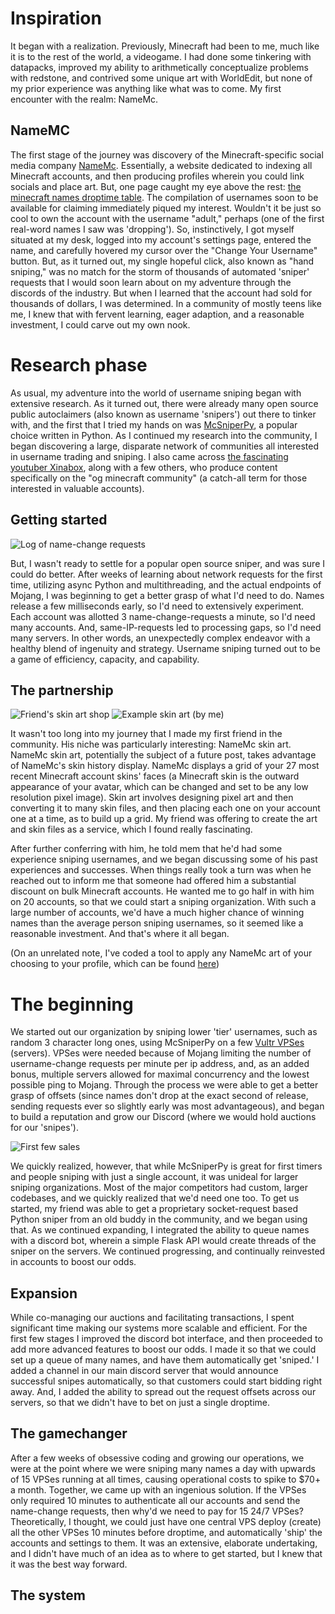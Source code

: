 # Inspiration

It began with a realization. Previously, Minecraft had been to me, much like it is to the rest of the world, a videogame. I had done some tinkering with datapacks, improved my ability to arithmetically conceptualize problems with redstone, and contrived some unique art with WorldEdit, but none of my prior experience was anything like what was to come. My first encounter with the realm: NameMc.

## NameMC

The first stage of the journey was discovery of the Minecraft-specific social media company [NameMc](https://namemc.com). Essentially, a website dedicated to indexing all Minecraft accounts, and then producing profiles wherein you could link socials and place art. But, one page caught my eye above the rest: [the minecraft names droptime table](https://namemc.com/minecraft-names). The compilation of usernames soon to be available for claiming immediately piqued my interest. Wouldn't it be just so cool to own the account with the username "adult," perhaps (one of the first real-word names I saw was 'dropping'). So, instinctively, I got myself situated at my desk, logged into my account's settings page, entered the name, and carefully hovered my cursor over the "Change Your Username" button. But, as it turned out, my single hopeful click, also known as "hand sniping," was no match for the storm of thousands of automated 'sniper' requests that I would soon learn about on my adventure through the discords of the industry. But when I learned that the account had sold for thousands of dollars, I was determined. In a community of mostly teens like me, I knew that with fervent learning, eager adaption, and a reasonable investment, I could carve out my own nook.

# Research phase

As usual, my adventure into the world of username sniping began with extensive research. As it turned out, there were already many open source public autoclaimers (also known as username 'snipers') out there to tinker with, and the first that I tried my hands on was [McSniperPy](https://github.com/MCsniperPY/MCsniperPY), a popular choice written in Python. As I continued my research into the community, I began discovering a large, disparate network of communities all interested in username trading and sniping. I also came across [the fascinating youtuber Xinabox](https://www.youtube.com/user/XinaboxGaming), along with a few others, who produce content specifically on the "og minecraft community" (a catch-all term for those interested in valuable accounts).

## Getting started

![Log of name-change requests](requests.webp)

But, I wasn't ready to settle for a popular open source sniper, and was sure I could do better. After weeks of learning about network requests for the first time, utilizing async Python and multithreading, and the actual endpoints of Mojang, I was beginning to get a better grasp of what I'd need to do. Names release a few milliseconds early, so I'd need to extensively experiment. Each account was allotted 3 name-change-requests a minute, so I'd need many accounts. And, same-IP-requests led to processing gaps, so I'd need many servers. In other words, an unexpectedly complex endeavor with a healthy blend of ingenuity and strategy. Username sniping turned out to be a game of efficiency, capacity, and capability. 

## The partnership

![Friend's skin art shop](friend_name_mc_art.webp)
![Example skin art \(by me\)](my_skin_art.webp)

It wasn't too long into my journey that I made my first friend in the community. His niche was particularly interesting: NameMc skin art. NameMc skin art, potentially the subject of a future post, takes advantage of NameMc's skin history display. NameMc displays a grid of your 27 most recent Minecraft account skins' faces (a Minecraft skin is the outward appearance of your avatar, which can be changed and set to be any low resolution pixel image). Skin art involves designing pixel art and then converting it to many skin files, and then placing each one on your account one at a time, as to build up a grid. My friend was offering to create the art and skin files as a service, which I found really fascinating. 

After further conferring with him, he told mem that he'd had some experience sniping usernames, and we began discussing some of his past experiences and successes. When things really took a turn was when he reached out to inform me that someone had offered him a substantial discount on bulk Minecraft accounts. He wanted me to go half in with him on 20 accounts, so that we could start a sniping organization. With such a large number of accounts, we'd have a much higher chance of winning names than the average person sniping usernames, so it seemed like a reasonable investment. And that's where it all began.

\(On an unrelated note, I've coded a tool to apply any NameMc art of your choosing to your profile, which can be found [here](https://github.com/404Wolf/AutoSkin)\)

# The beginning

We started out our organization by sniping lower 'tier' usernames, such as random 3 character long ones, using McSniperPy on a few [Vultr VPSes](https://www.vultr.com/) \(servers\). VPSes were needed because of Mojang limiting the number of username-change requests per minute per ip address, and, as an added bonus, multiple servers allowed for maximal concurrency and the lowest possible ping to Mojang. Through the process we were able to get a better grasp of offsets \(since names don't drop at the exact second of release, sending requests ever so slightly early was most advantageous\), and began to build a reputation and grow our Discord (where we would hold auctions for our 'snipes'). 

![First few sales](first_few_sales.webp)

We quickly realized, however, that while McSniperPy is great for first timers and people sniping with just a single account, it was unideal for larger sniping organizations. Most of the major competitors had custom, larger codebases, and we quickly realized that we'd need one too. To get us started, my friend was able to get a proprietary socket-request based Python sniper from an old buddy in the community, and we began using that. As we continued expanding, I integrated the ability to queue names with a discord bot, wherein a simple Flask API would create threads of the sniper on the servers. We continued progressing, and continually reinvested in accounts to boost our odds.

## Expansion

While co-managing our auctions and facilitating transactions, I spent significant time making our systems more scalable and efficient. For the first few stages I improved the discord bot interface, and then proceeded to add more advanced features to boost our odds. I made it so that we could set up a queue of many names, and have them automatically get 'sniped.' I added a channel in our main discord server that would announce successful snipes automatically, so that customers could start bidding right away. And, I added the ability to spread out the request offsets across our servers, so that we didn't have to bet on just a single droptime.

## The gamechanger

After a few weeks of obsessive coding and growing our operations, we were at the point where we were sniping many names a day with upwards of 15 VPSes running at all times, causing operational costs to spike to $70+ a month. Together, we came up with an ingenious solution. If the VPSes only required 10 minutes to authenticate all our accounts and send the name-change requests, then why'd we need to pay for 15 24/7 VPSes? Theoretically, I thought, we could just have one central VPS deploy \(create\) all the other VPSes 10 minutes before droptime, and automatically 'ship' the accounts and settings to them. It was an extensive, elaborate undertaking, and I didn't have much of an idea as to where to get started, but I knew that it was the best way forward.

## The system